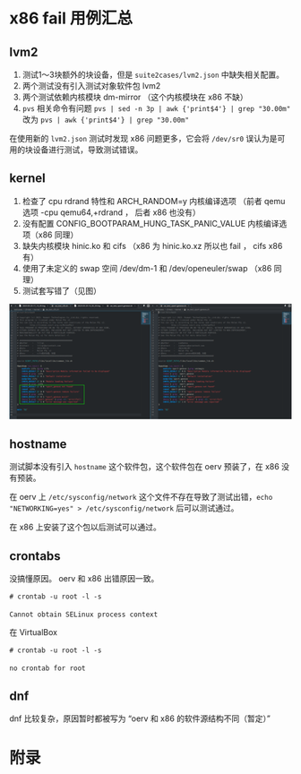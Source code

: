 # x86 fail 用例汇总

## lvm2

1. 测试1～3块额外的块设备，但是 ``suite2cases/lvm2.json`` 中缺失相关配置。
2. 两个测试没有引入测试对象软件包 lvm2
3. 两个测试依赖内核模块 dm-mirror （这个内核模块在 x86 不缺）
4. ``pvs`` 相关命令有问题 ``pvs | sed -n 3p | awk {'print$4'} | grep "30.00m"`` 改为 ``pvs | awk {'print$4'} | grep "30.00m"``

在使用新的 ``lvm2.json`` 测试时发现 x86 问题更多，它会将 ``/dev/sr0`` 误认为是可用的块设备进行测试，导致测试错误。

## kernel

1. 检查了 cpu rdrand 特性和 ARCH_RANDOM=y 内核编译选项 （前者 qemu 选项 -cpu qemu64,+rdrand ， 后者 x86 也没有）
2. 没有配置 CONFIG_BOOTPARAM_HUNG_TASK_PANIC_VALUE 内核编译选项（x86 同理）
3. 缺失内核模块 hinic.ko  和 cifs （x86 为 hinic.ko.xz 所以也 fail ， cifs x86 有）
4. 使用了未定义的 swap 空间 /dev/dm-1 和 /dev/openeuler/swap （x86 同理）
5. 测试套写错了（见图）

![抄错测试套代码](./kernel_oe_test_cifs.png)

## hostname

测试脚本没有引入 ``hostname`` 这个软件包，这个软件包在 oerv 预装了，在 x86 没有预装。

在 oerv 上 ``/etc/sysconfig/network`` 这个文件不存在导致了测试出错，``echo "NETWORKING=yes" > /etc/sysconfig/network`` 后可以测试通过。

在 x86 上安装了这个包以后测试可以通过。

## crontabs

没搞懂原因。 oerv 和 x86 出错原因一致。

```
# crontab -u root -l -s

Cannot obtain SELinux process context
```

在 VirtualBox

```
# crontab -u root -l -s

no crontab for root
```

## dnf

dnf 比较复杂，原因暂时都被写为 “oerv 和 x86 的软件源结构不同（暂定）”

# 附录

